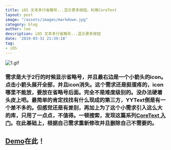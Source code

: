 ```yaml
---
title: iOS 文本多行省略号...显示更多按钮，利用CoreText
layout: post
image: "/assets/images/markdown.jpg"
category: blog
author: lee
description: iOS 文本多行省略号...显示更多按钮
date: '2019-03-31 21:39:18'
tag:
- iOS
---
```


![1.gif](https://upload-images.jianshu.io/upload_images/2868618-6de22a955a28217c.gif?imageMogr2/auto-orient/strip)
### 需求是大于2行的时候显示省略号，并且最右边是一个小箭头的icon。点击小箭头展开全部，并且icon消失。这个需求还是挺蛋疼的，icon哪里不能放，要放在省略号后面。完全不是难度级别的。没办法硬着头皮上吧。最简单的肯定找找有什么现成的第三方，YYText倒是有一个差不多的。但感觉还是有差别，再加上为了这个小需求引入这么大的库，只用了一点点，不值得。一顿搜索，发现这篇系列[CoreText 入门](https://www.jianshu.com/p/0721f40ede18)。在此基础上，根据自己需求重新修改并且删除自己不需要的。
## [Demo](https://github.com/jiangboLee/CoreText)在此！
